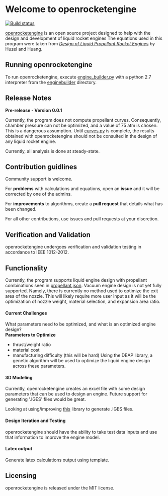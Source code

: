 # Welcome to openrocketengine
[![Build status](https://travis-ci.org/cmflannery/openrocketengine.svg?branch=master)](https://travis-ci.org/cmflannery/openrocketengine)

[openrocketengine](https://github.com/cmflannery/openrocketengine) is an open source project designed to help with the design and development of liquid rocket engines
The equations used in this program were taken from [_Design of Liquid Propellant Rocket Engines_][2] by Huzel and Huang.

## Running openrocketengine
To run openrocketengine, execute [engine_builder.py](https://github.com/cmflannery/openrocketengine/engine_builder.py) with a python 2.7 interpreter from the [enginebuilder](https://github.com/cmflannery/openrocketengine/) directory.

## Release Notes
__Pre-release - Version 0.0.1__

Currently, the program does not compute propellant curves. Consequently, chamber pressure can not be optimized, and a value of 75 atm is chosen. This is a dangerous assumption. Until [curves.py](https://github.com/cmflannery/openrocketengine/enginebuilder/performance/curves.py) is complete, the results obtained with openrocketengine should not be consulted in the design of any liquid rocket engine.

Currently, all analysis is done at steady-state.

## Contribution guidlines
Community support is welcome.

For __problems__ with calculations and equations, open an __issue__ and it will be corrected by one of the admins.

For __improvements__ to algorithms, create a __pull request__ that details what has been changed.

For all other contributions, use issues and pull requests at your discretion.

## Verification and Validation
openrocketengine undergoes verification and validation testing in accordance to IEEE 1012-2012.

## Functionality
Currently, the program supports liquid engine design with propellant combinations seen in [propellant.json](https://github.com/cmflannery/openrocketengine/enginebuilder/propellant.json).
Vacuum engine design is not yet fully supported. Namely, there is currently no method used to optimize the exit area of the nozzle. This will likely require more user input as it will be the optimization of nozzle weight, material selection, and expansion area ratio.

#### Current Challenges
What parameters need to be optimized, and what is an optimized engine design?
</br>
__Parameters to Optimize__
* thrust/weight ratio
* material cost
* manufacturing difficulty (this will be hard)
Using the DEAP library, a genetic algorithm will be used to optimize the liquid engine design across these parameters.

#### 3D Modeling
Currently, openrocketengine creates an excel file with some design parameters that can be used to design an engine. Future support for generating '.IGES' files would be great.

Looking at using/improving [this](https://pypi.python.org/pypi/pyIGES/0.0.27) library to generate .IGES files.

#### Design Iteration and Testing
openrocketengine should have the ability to take test data inputs and use that information to improve the engine model.

#### Latex output
Generate latex calculations output using template.

## Licensing
openrocketengine is released under the MIT license.

<!-- References -->
[1]: http://soliton.ae.gatech.edu/people/jseitzma/classes/ae6450/bell_nozzle.pdf "GATech: Bell Nozzles"
[2]: https://ntrs.nasa.gov/archive/nasa/casi.ntrs.nasa.gov/19710019929.pdf "Design of Liquid Propellant Rocket Engines"
[3]: https://ntrs.nasa.gov/archive/nasa/casi.ntrs.nasa.gov/19720026079.pdf "Liquid Propellant Rocket Combustion Instability, NASA SP-194"
